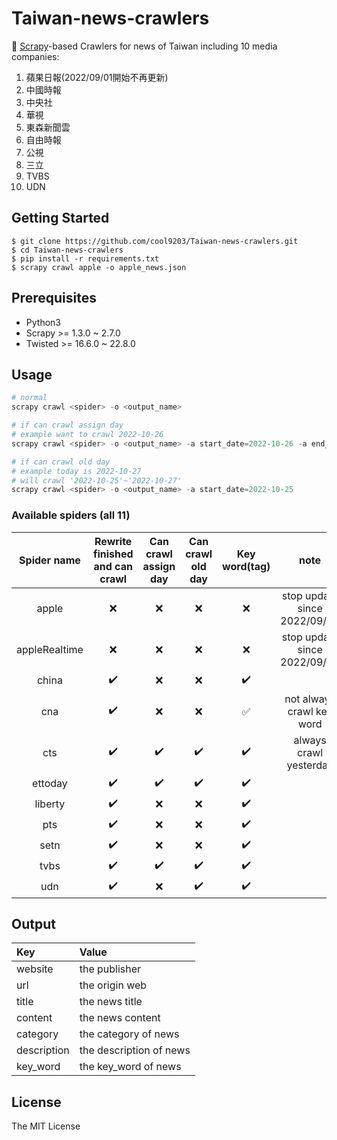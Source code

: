 # Taiwan-news-crawlers

🐞 [Scrapy](https://scrapy.org)-based Crawlers for news of Taiwan including 10 media companies:
1. 蘋果日報(2022/09/01開始不再更新)
2. 中國時報
3. 中央社
4. 華視
5. 東森新聞雲
6. 自由時報
7. 公視
8. 三立
9. TVBS
10. UDN


## Getting Started

```
$ git clone https://github.com/cool9203/Taiwan-news-crawlers.git
$ cd Taiwan-news-crawlers
$ pip install -r requirements.txt
$ scrapy crawl apple -o apple_news.json
```

## Prerequisites

- Python3
- Scrapy >= 1.3.0 ~ 2.7.0
- Twisted >= 16.6.0 ~ 22.8.0

## Usage

```python
# normal
scrapy crawl <spider> -o <output_name>

# if can crawl assign day
# example want to crawl 2022-10-26
scrapy crawl <spider> -o <output_name> -a start_date=2022-10-26 -a end_date=2022-10-26

# if can crawl old day
# example today is 2022-10-27
# will crawl '2022-10-25'~'2022-10-27'
scrapy crawl <spider> -o <output_name> -a start_date=2022-10-25
```

### Available spiders (all 11)

| Spider name | Rewrite finished and can crawl | Can crawl assign day | Can crawl old day | Key word(tag) | note |
| :--------: | :--------: | :--------: | :--------: | :--------: | :--------: |
| apple | :x: | :x: | :x: | :x: | stop update since 2022/09/01 |
| appleRealtime | :x: | :x: | :x: | :x: | stop update since 2022/09/01 |
| china | :heavy_check_mark: | :x: | :x: | :heavy_check_mark: |  |
| cna | :heavy_check_mark: | :x: | :x: | :white_check_mark: | not always crawl key word |
| cts | :heavy_check_mark: | :heavy_check_mark: | :heavy_check_mark: | :heavy_check_mark: | always crawl yesterday |
| ettoday | :heavy_check_mark: | :heavy_check_mark: | :heavy_check_mark: | :heavy_check_mark: |  |
| liberty | :heavy_check_mark: | :x: | :x: | :heavy_check_mark: |  |
| pts | :heavy_check_mark: | :x: | :x: | :heavy_check_mark: |  |
| setn | :heavy_check_mark: | :x: | :x: | :heavy_check_mark: |  |
| tvbs | :heavy_check_mark: | :heavy_check_mark: | :heavy_check_mark: | :heavy_check_mark: |  |
| udn | :heavy_check_mark: | :x: | :heavy_check_mark: | :heavy_check_mark: |  |

## Output
| Key | Value |
| :---      |          :--- |
| website   | the publisher|
| url       | the origin web|
| title     | the news title|
| content   | the news content      |
| category  | the category of news |
| description  | the description of news |
| key_word  | the key_word of news |

## License
The MIT License

